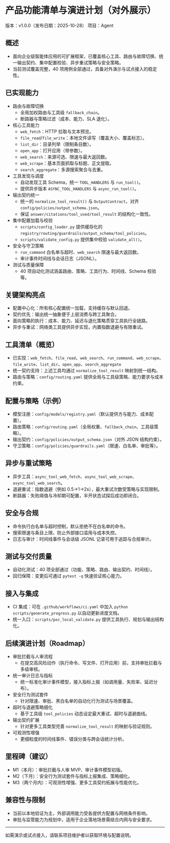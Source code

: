 # 产品功能清单与演进计划（对外展示）

版本：v1.0.0（发布日期：2025-10-28）
项目：Agent

## 概述

- 面向企业级智能体应用的可扩展框架，已覆盖核心工具、路由与故障切换、统一输出契约、集中配置校验、异步重试策略与安全策略。
- 当前测试覆盖完整，40 项用例全部通过，具备对外演示与试点接入的稳定性。

## 已实现能力

- 路由与故障切换
  - 全局加权路由与工具级 `fallback_chain`。
  - 断路器与策略过滤（成本、能力、SLA 退化）。
- 核心工具能力
  - `web_fetch`：HTTP 拉取与文本预览。
  - `file_read`/`file_write`：本地文件读写（覆盖大小、覆盖标志）。
  - `list_dir`：目录列举（限制条目数）。
  - `open_app`：打开应用（带参数）。
  - `web_search`：来源可选、限速与最大返回数。
  - `web_scrape`：基本页面抓取与标题、正文提取。
  - `search_aggregate`：多源搜索聚合与去重。
- 工具发现与调度
  - 自动发现工具 Schema，统一 `TOOL_HANDLERS` 与 `run_tool()`。
  - 提供异步版本 `ASYNC_TOOL_HANDLERS` 与 `async_run_tool()`。
- 输出契约统一
  - 统一的 `normalize_tool_result()` 与 `OutputContract`，对齐 `config/policies/output_schema.json`。
  - 保证 `answer/citations/tool_used/tool_result` 的结构化一致性。
- 集中配置加载与校验
  - `scripts/config_loader.py` 提供缓存化的 `registry/routing/guardrails/output_schema/tool_policies`。
  - `scripts/validate_config.py` 提供集中校验 `validate_all()`。
- 安全与守卫策略
  - `run_command` 白名单与超时、`web_search` 限速与最大返回数。
  - 审计事件时间线与会话日志（JSONL）。
- 测试与质量保障
  - 40 项自动化测试涵盖路由、策略、工具行为、时间线、Schema 校验等。

## 关键架构亮点

- 配置中心化：所有核心配置统一加载，支持缓存与默认回退。
- 契约优先：输出统一抽象便于上层消费与跨工具聚合。
- 面向策略的执行：成本、能力、延迟与退化策略贯穿工具执行全链路。
- 异步与重试：网络类工具提供异步实现，内置指数退避与有限重试。

## 工具清单（概览）

- 已实现：`web_fetch`、`file_read`、`web_search`、`run_command`、`web_scrape`、`file_write`、`list_dir`、`open_app`、`search_aggregate`
- 统一契约支持：上述工具均通过 `normalize_tool_result` 映射到统一结构。
- 路由与策略：`config/routing.yaml` 提供全局与工具级策略、能力要求与成本约束。

## 配置与策略（示例）

- 模型注册：`config/models/registry.yaml`（默认提供方与能力、成本配置）。
- 路由策略：`config/routing.yaml`（全局权重、`fallback_chain`、工具级策略）。
- 输出契约：`config/policies/output_schema.json`（对外 JSON 结构约束）。
- 守卫策略：`config/policies/guardrails.yaml`（限速、白名单、审批等）。

## 异步与重试策略

- 异步工具：`async_tool_web_fetch`、`async_tool_web_scrape`、`async_tool_web_search`。
- 退避重试：指数退避（例如 0.5→1→2s），最大重试次数受策略与实现限制。
- 断路器：失败阈值与冷却期可配置，半开状态试探后成功即闭合。

## 安全与合规

- 命令执行白名单与超时控制，默认拒绝不在白名单的命令。
- 搜索限速与条目上限，防止外部接口滥用与成本失控。
- 日志与审计：时间线事件与会话级 JSONL 记录可用于追踪与合规审计。

## 测试与交付质量

- 自动化测试：40 项全部通过（功能、策略、路由、输出契约、时间线）。
- 回归保障：变更后可通过 `pytest -q` 快速验证核心能力。

## 接入与集成

- CI 集成：可在 `.github/workflows/ci.yaml` 中加入 `python scripts/generate_progress.py` 以自动更新进度文档。
- 统一入口：`scripts/poc_local_validate.py` 提供工具执行、规划与输出结构化。

## 后续演进计划（Roadmap）

- 审批拦截与人审流程
  - 在提交高风险动作（执行命令、写文件、打开应用）前，支持审批拦截与多级审核。
- 统一审计日志与指标
  - 统一标准化审计事件模型，接入指标上报（如调用量、失败率、延迟分布）。
- 安全行为测试套件
  - 针对限速、审批、黑白名单的自动化行为测试与场景覆盖。
- 超时与退避策略细化
  - 基于工具级 `tool_policies` 动态设定最大重试、超时与退避曲线。
- 输出契约扩展
  - 针对更多工具类型完善 `normalize_tool_result` 的映射与验证规则。
- 可观测性增强
  - 更细粒度的时间线事件、错误分类与跨会话统计分析。

## 里程碑（建议）

- M1（本月）：审批拦截与人审 MVP、审计事件模型初版。
- M2（下月）：安全行为测试套件与指标上报集成、策略细化。
- M3（两个月内）：可观测性增强、更多工具契约拓展与性能优化。

## 兼容性与限制

- 当前以本地验证为主，外部调用能力受各提供方配置与网络条件影响。
- 审批与监管能力为规划中，适用于企业落地场景需结合内网与安全要求。

---

如需演示或试点接入，请联系项目维护者以获取环境与配置说明。

